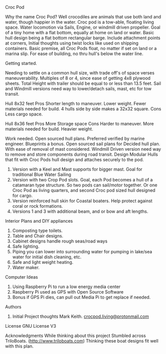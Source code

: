 Croc Pod

Why the name Croc Pod?  Well crocodiles are animals that use both land and water, though happier in the water.
Croc pod is a tow-able, floating living space.  Water locomotion via Sails, Engine, or windmill driven propeller.  Goal of a tiny home with a flat bottom, equally at home on land or water.  Basic hull design being a flat bottom rectangular barge. Include attachment points at corners,  Initial thoughts using twist locks like used on shipping containers.  Basic premise, all Croc Pods float, no matter if set on land or a marina slip.  For ease of building, no thru hull's below the water line.


Getting started.

Needing to settle on a common hull size, with trade off's of space verses maneuverability.  Multiples of 8 or 4, since ease of getting 4x8 plywood sheets.  Total Height with trailer should be equal to or less than 13.5 feet.  Sail and Windmill versions need way to lower/detach sails, mast, etc for tow transit.

Hull 8x32 feet
 Pros
  Shorter length to maneuver.
  Lower weight.
  Fewer materials needed for build.
  4 hulls side by side makes a 32x32 square.
 Cons
  Less cargo space.

Hull 8x36 feet
 Pros
  More Storage space
 Cons
  Harder to maneuver.
  More materials needed for build.
  Heavier weight.

Work needed.
 Open sourced hull plans.  Preferred verified by marine engineer.  Blueprints a bonus.
 Open sourced sail plans for Decided hull plan.  With ease of removal of mast considered.
 Windmill Driven version need way to remove and store components during road transit.
 Design Modular Hulls that fit with Croc Pods hull design and attaches securely to the pod.
  1) Version with a Keel and Mast supports for bigger mast.  Goal for traditional Blue Water Sailing
  2) Version with two Crop Pod slots.  Goal, each Pod becomes a hull of a catamaran type structure.  So two pods
     can sail/motor together.  Or one Croc Pod as living quarters, and second Croc pod sized hull designed for 
     cargo.
  3) Version reinforced hull skin for Coastal boaters.  Help protect against coral or rock formations.
  4) Versions 1 and 3 with additional beam, and or bow and aft lengths.

 Interior Plans and DIY appliances
  1) Composting type toilets.
  2) Table and Chair designs.
  3) Cabinet designs handle rough seas/road ways
  4) Safe lighting.
  5) Piping you can lower into surrounding water for pumping in lake/sea water for initial dish cleaning, etc.
  6) Safe and light weight heating.
  7) Water maker.

 Computer Ideas
  1) Using Raspberry Pi to run a low energy media center
  2) Raspberry Pi used as GPS with Open Source Software
  3) Bonus if GPS Pi dies, can pull out Media Pi to get replace if needed.

Authors
 1) Initial Project thoughts Mark Keith.  crocpod.living@protonmail.com

License
 GNU License V3

Acknowledgments
 While thinking about this project Stumbled across TriloBoats. (http://www.triloboats.com)  Thinking these boat designs fit well with this plan.
